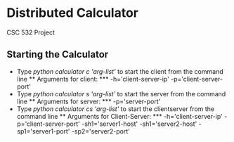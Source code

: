 # Distributed Calculator
CSC 532 Project
## Starting the Calculator
* Type _python calculator c 'arg-list'_ to start the client from the command line
** Arguments for client:
*** -h='client-server-ip' -p='client-server-port'
* Type _python calculator s 'arg-list'_ to start the server from the command line
** Arguments for server:
*** -p='server-port'
* Type _python calculator cs 'arg-list'_ to start the clientserver from the command line
** Arguments for Client-Server:
*** -h='client-server-ip' -p='client-server-port' -sh1='server1-host'  -sh1='server2-host' -sp1='server1-port' -sp2='server2-port'